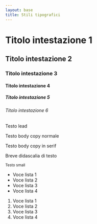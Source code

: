 ```yaml
---
layout: base
title: Stili tipografici
---
```


<div class="container-xxl">


<h1>Titolo intestazione 1</h1>
<h2>Titolo intestazione 2</h2>
<h3>Titolo intestazione 3</h3>
<h4>Titolo intestazione 4</h4>
<h5>Titolo intestazione 5</h5>
<h6>Titolo intestazione 6</h6>

<p class="lead">Testo lead</p>

<p>Testo body copy normale</p>

<p class="font-serif">Testo body copy in serif</p>


<caption>Breve didascalia di testo</caption>

<small>Testo small</small>

<ul>
  <li>Voce lista 1</li>
  <li>Voce lista 2</li>
  <li>Voce lista 3</li>
  <li>Voce lista 4</li>
</ul>

<ol>
  <li>Voce lista 1</li>
  <li>Voce lista 2</li>
  <li>Voce lista 3</li>
  <li>Voce lista 4</li>
</ol>

</div>